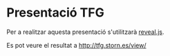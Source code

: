 # Presentació TFG

Per a realitzar aquesta presentació s'utilitzarà [reveal.js](https://github.com/hakimel/reveal.js).

Es pot veure el resultat a http://tfg.storn.es/view/
